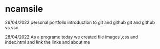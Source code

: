 # ncamsile
26/04/2022
personal portfolio
introduction to git and github
git and github vs vsc

28/04/2022
As a programe today we created file images ,css and index.html and link the links and about me